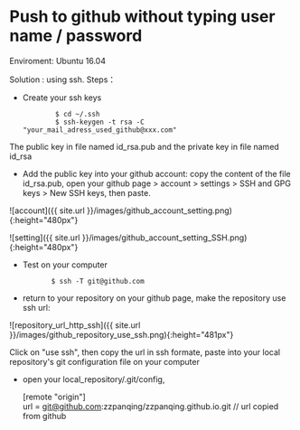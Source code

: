 # Push to github without typing user name / password

Enviroment: Ubuntu 16.04

Solution : using ssh.  Steps：
* Create your ssh keys 

              $ cd ~/.ssh
              $ ssh-keygen -t rsa -C "your_mail_adress_used_github@xxx.com"

The public key in file named id_rsa.pub and the private key in file named id_rsa

* Add the public key into your github account: copy the content of the file id_rsa.pub, open your github page > account > settings > SSH and GPG keys > New SSH keys, then paste.

![account]({{ site.url }}/images/github_account_setting.png){:height="480px"}

![setting]({{ site.url }}/images/github_account_setting_SSH.png){:height="480px"}

* Test on your computer

             $ ssh -T git@github.com 

* return to your repository on your github page, make the repository use ssh url: 

![repository_url_http_ssh]({{ site.url }}/images/github_repository_use_ssh.png){:height="481px"}

Click on "use ssh", then copy the url in ssh formate, paste into your local repository's git configuration file on your computer

* open your local_repository/.git/config,  
   
    [remote "origin"] 	   
       url = git@github.com:zzpanqing/zzpanqing.github.io.git // url copied from github
 



